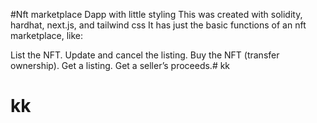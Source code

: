 #Nft marketplace Dapp with little styling 
This was created with solidity, hardhat, next.js, and tailwind css
It has just the basic functions of an nft marketplace, like:

List the NFT.
Update and cancel the listing.
Buy the NFT (transfer ownership).
Get a listing.
Get a seller’s proceeds.# kk
# kk
